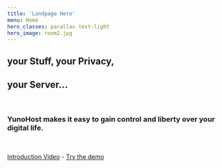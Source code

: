 ```yaml
---
title: 'Landpage Hero'
menu: Home
hero_classes: parallax text-light
hero_image: room2.jpg
---
```


## your **Stuff**, your **Privacy**,  
## your **Server**...

</br>

### **YunoHost** makes it easy to gain control and liberty over your digital life.

</br>

[Introduction Video](https://eliegavoty.fr/testou/en#intro) - [Try the demo](https://demo.yunohost.org)




